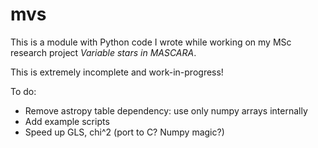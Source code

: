 # mvs

This is a module with Python code I wrote while working on my MSc research project _Variable stars in MASCARA_.

This is extremely incomplete and work-in-progress!

To do:

- Remove astropy table dependency: use only numpy arrays internally
- Add example scripts
- Speed up GLS, chi^2 (port to C? Numpy magic?)
